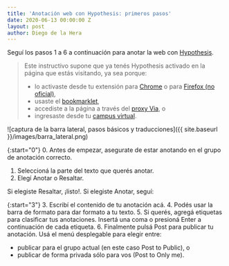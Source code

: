 ```yaml
---
title: 'Anotación web con Hypothesis: primeros pasos'
date: 2020-06-13 00:00:00 Z
layout: post
author: Diego de la Hera
---
```


Seguí los pasos 1 a 6 a continuación para anotar la web con [Hypothesis](https://web.hypothes.is/).

>Este instructivo supone que ya tenés Hypothesis activado en la página que estás visitando, ya sea porque:
>* lo activaste desde tu extensión para [Chrome](https://chrome.google.com/webstore/detail/hypothesis-web-pdf-annota/bjfhmglciegochdpefhhlphglcehbmek) o para [Firefox (no oficial)](https://github.com/diegodlh/unofficial-hypothesis-extension),
>* usaste el [bookmarklet](https://web.hypothes.is/help/installing-the-bookmarklet/),
>* accediste a la página a través del [proxy Via](https://via.hypothes.is/), o
>* ingresaste desde tu [campus virtual](https://web.hypothes.is/education/lms/).

![captura de la barra lateral, pasos básicos y traducciones]({{ site.baseurl }}/images/barra_lateral.png)

{:start="0"}
0. Antes de empezar, asegurate de estar anotando en el grupo de anotación correcto.
1. Seleccioná la parte del texto que querés anotar.
2. Elegí Anotar o Resaltar.

Si elegiste Resaltar, ¡listo!. Si elegiste Anotar, seguí:

{:start="3"}
3. Escribí el contenido de tu anotación acá.
4. Podés usar la barra de formato para dar formato a tu texto.
5. Si querés, agregá etiquetas para clasificar tus anotaciones. Insertá una coma o presioná Enter a continuación de cada etiqueta.
6. Finalmente pulsá Post para publicar tu anotación. Usá el menú desplegable para elegir entre:
* publicar para el grupo actual (en este caso Post to Public), o
* publicar de forma privada sólo para vos (Post to Only me).